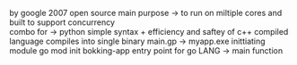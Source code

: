 by google 2007
open source
main purpose -> to run on miltiple cores and built to support concurrency   
combo for -> python simple syntax + efficiency and saftey of c++
compiled language compiles into single binary main.gp -> myapp.exe
inittiating module go mod init bokking-app
entry point for go LANG -> main function
